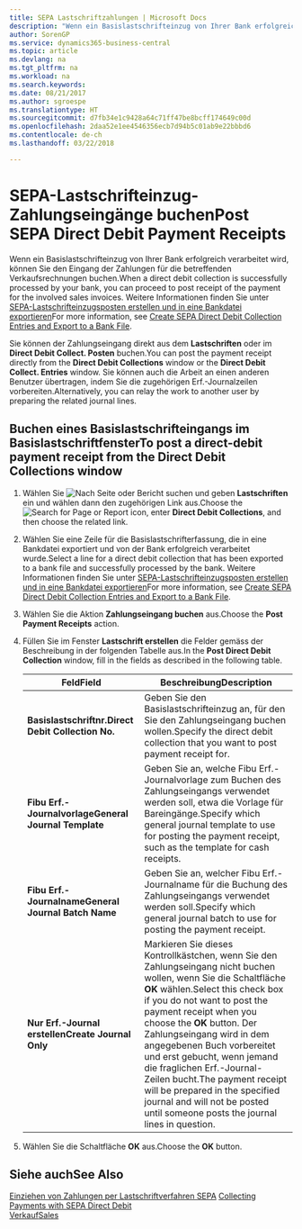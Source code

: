 ```yaml
---
title: SEPA Lastschriftzahlungen | Microsoft Docs
description: "Wenn ein Basislastschrifteinzug von Ihrer Bank erfolgreich verarbeitet wird, können Sie den Eingang der Zahlungen für die betreffenden Verkaufsrechnungen buchen."
author: SorenGP
ms.service: dynamics365-business-central
ms.topic: article
ms.devlang: na
ms.tgt_pltfrm: na
ms.workload: na
ms.search.keywords: 
ms.date: 08/21/2017
ms.author: sgroespe
ms.translationtype: HT
ms.sourcegitcommit: d7fb34e1c9428a64c71ff47be8bcff174649c00d
ms.openlocfilehash: 2daa52e1ee4546356ecb7d94b5c01ab9e22bbbd6
ms.contentlocale: de-ch
ms.lasthandoff: 03/22/2018

---
```

# <a name="post-sepa-direct-debit-payment-receipts"></a><span data-ttu-id="7c7a1-103">SEPA-Lastschrifteinzug-Zahlungseingänge buchen</span><span class="sxs-lookup"><span data-stu-id="7c7a1-103">Post SEPA Direct Debit Payment Receipts</span></span>
<span data-ttu-id="7c7a1-104">Wenn ein Basislastschrifteinzug von Ihrer Bank erfolgreich verarbeitet wird, können Sie den Eingang der Zahlungen für die betreffenden Verkaufsrechnungen buchen.</span><span class="sxs-lookup"><span data-stu-id="7c7a1-104">When a direct debit collection is successfully processed by your bank, you can proceed to post receipt of the payment for the involved sales invoices.</span></span> <span data-ttu-id="7c7a1-105">Weitere Informationen finden Sie unter [SEPA-Lastschrifteinzugsposten erstellen und in eine Bankdatei exportieren](finance-how-create-sepa-direct-debit-collection-entries-export-bank-file.md)</span><span class="sxs-lookup"><span data-stu-id="7c7a1-105">For more information, see [Create SEPA Direct Debit Collection Entries and Export to a Bank File](finance-how-create-sepa-direct-debit-collection-entries-export-bank-file.md).</span></span>  

<span data-ttu-id="7c7a1-106">Sie können der Zahlungseingang direkt aus dem **Lastschriften** oder im **Direct Debit Collect. Posten** buchen.</span><span class="sxs-lookup"><span data-stu-id="7c7a1-106">You can post the payment receipt directly from the **Direct Debit Collections** window or the **Direct Debit Collect. Entries** window.</span></span> <span data-ttu-id="7c7a1-107">Sie können auch die Arbeit an einen anderen Benutzer übertragen, indem Sie die zugehörigen Erf.-Journalzeilen vorbereiten.</span><span class="sxs-lookup"><span data-stu-id="7c7a1-107">Alternatively, you can relay the work to another user by preparing the related journal lines.</span></span>  

## <a name="to-post-a-direct-debit-payment-receipt-from-the-direct-debit-collections-window"></a><span data-ttu-id="7c7a1-108">Buchen eines Basislastschrifteingangs im Basislastschriftfenster</span><span class="sxs-lookup"><span data-stu-id="7c7a1-108">To post a direct-debit payment receipt from the Direct Debit Collections window</span></span>  
1. <span data-ttu-id="7c7a1-109">Wählen Sie ![Nach Seite oder Bericht suchen](media/ui-search/search_small.png "Nach Seite oder Berichtsymbol suchen") und geben **Lastschriften** ein und wählen dann den zugehörigen Link aus.</span><span class="sxs-lookup"><span data-stu-id="7c7a1-109">Choose the ![Search for Page or Report](media/ui-search/search_small.png "Search for Page or Report icon") icon, enter **Direct Debit Collections**, and then choose the related link.</span></span>  
2. <span data-ttu-id="7c7a1-110">Wählen Sie eine Zeile für die Basislastschrifterfassung, die in eine Bankdatei exportiert und von der Bank erfolgreich verarbeitet wurde.</span><span class="sxs-lookup"><span data-stu-id="7c7a1-110">Select a line for a direct debit collection that has been exported to a bank file and successfully processed by the bank.</span></span> <span data-ttu-id="7c7a1-111">Weitere Informationen finden Sie unter [SEPA-Lastschrifteinzugsposten erstellen und in eine Bankdatei exportieren](finance-how-create-sepa-direct-debit-collection-entries-export-bank-file.md)</span><span class="sxs-lookup"><span data-stu-id="7c7a1-111">For more information, see [Create SEPA Direct Debit Collection Entries and Export to a Bank File](finance-how-create-sepa-direct-debit-collection-entries-export-bank-file.md).</span></span>  
3. <span data-ttu-id="7c7a1-112">Wählen Sie die Aktion **Zahlungseingang buchen** aus.</span><span class="sxs-lookup"><span data-stu-id="7c7a1-112">Choose the **Post Payment Receipts** action.</span></span>  
4. <span data-ttu-id="7c7a1-113">Füllen Sie im Fenster **Lastschrift erstellen** die Felder gemäss der Beschreibung in der folgenden Tabelle aus.</span><span class="sxs-lookup"><span data-stu-id="7c7a1-113">In the **Post Direct Debit Collection** window, fill in the fields as described in the following table.</span></span>  

    |<span data-ttu-id="7c7a1-114">Feld</span><span class="sxs-lookup"><span data-stu-id="7c7a1-114">Field</span></span>|<span data-ttu-id="7c7a1-115">Beschreibung</span><span class="sxs-lookup"><span data-stu-id="7c7a1-115">Description</span></span>|  
    |---------------------------------|---------------------------------------|  
    |<span data-ttu-id="7c7a1-116">**Basislastschriftnr.**</span><span class="sxs-lookup"><span data-stu-id="7c7a1-116">**Direct Debit Collection No.**</span></span>|<span data-ttu-id="7c7a1-117">Geben Sie den Basislastschrifteinzug an, für den Sie den Zahlungseingang buchen wollen.</span><span class="sxs-lookup"><span data-stu-id="7c7a1-117">Specify the direct debit collection that you want to post payment receipt for.</span></span>|  
    |<span data-ttu-id="7c7a1-118">**Fibu Erf.-Journalvorlage**</span><span class="sxs-lookup"><span data-stu-id="7c7a1-118">**General Journal Template**</span></span>|<span data-ttu-id="7c7a1-119">Geben Sie an, welche Fibu Erf.-Journalvorlage zum Buchen des Zahlungseingangs verwendet werden soll, etwa die Vorlage für Bareingänge.</span><span class="sxs-lookup"><span data-stu-id="7c7a1-119">Specify which general journal template to use for posting the payment receipt, such as the template for cash receipts.</span></span>|  
    |<span data-ttu-id="7c7a1-120">**Fibu Erf.-Journalname**</span><span class="sxs-lookup"><span data-stu-id="7c7a1-120">**General Journal Batch Name**</span></span>|<span data-ttu-id="7c7a1-121">Geben Sie an, welcher Fibu Erf.-Journalname für die Buchung des Zahlungseingangs verwendet werden soll.</span><span class="sxs-lookup"><span data-stu-id="7c7a1-121">Specify which general journal batch to use for posting the payment receipt.</span></span>|  
    |<span data-ttu-id="7c7a1-122">**Nur Erf.-Journal erstellen**</span><span class="sxs-lookup"><span data-stu-id="7c7a1-122">**Create Journal Only**</span></span>|<span data-ttu-id="7c7a1-123">Markieren Sie dieses Kontrollkästchen, wenn Sie den Zahlungseingang nicht buchen wollen, wenn Sie die Schaltfläche **OK** wählen.</span><span class="sxs-lookup"><span data-stu-id="7c7a1-123">Select this check box if you do not want to post the payment receipt when you choose the **OK** button.</span></span> <span data-ttu-id="7c7a1-124">Der Zahlungseingang wird in dem angegebenen Buch vorbereitet und erst gebucht, wenn jemand die fraglichen Erf.-Journal-Zeilen bucht.</span><span class="sxs-lookup"><span data-stu-id="7c7a1-124">The payment receipt will be prepared in the specified journal and will not be posted until someone posts the journal lines in question.</span></span>|  

5. <span data-ttu-id="7c7a1-125">Wählen Sie die Schaltfläche **OK** aus.</span><span class="sxs-lookup"><span data-stu-id="7c7a1-125">Choose the **OK** button.</span></span>  

## <a name="see-also"></a><span data-ttu-id="7c7a1-126">Siehe auch</span><span class="sxs-lookup"><span data-stu-id="7c7a1-126">See Also</span></span>  
 <span data-ttu-id="7c7a1-127">[Einziehen von Zahlungen per Lastschriftverfahren SEPA](finance-collect-payments-with-sepa-direct-debit.md) </span><span class="sxs-lookup"><span data-stu-id="7c7a1-127">[Collecting Payments with SEPA Direct Debit](finance-collect-payments-with-sepa-direct-debit.md) </span></span>  
 [<span data-ttu-id="7c7a1-128">Verkauf</span><span class="sxs-lookup"><span data-stu-id="7c7a1-128">Sales</span></span>](sales-manage-sales.md)

